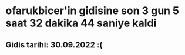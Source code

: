 # ofarukbicer'in gidisine son 3 gun 5 saat 32 dakika 44 saniye kaldi

## Gidis tarihi: 30.09.2022 :(